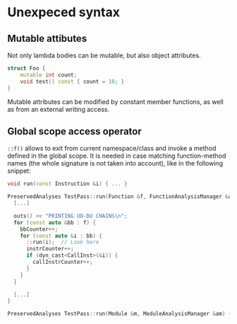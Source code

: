 # Unexpeced syntax
## Mutable attibutes
Not only lambda bodies can be mutable, but also object attributes.

```C++
struct Foo {
	mutable int count;
	void test() const { count = 10; }
} 
```

Mutable attributes can be modified by constant member functions, as well as from an external writing access.

## Global scope access operator
`::f()` allows to exit from current namespace/class and invoke a method defined in the global scope. It is needed in case matching function-method names (the whole signature is not taken into account), like in the following snippet:
```C++
void run(const Instruction &i) { ... }

PreservedAnalyses TestPass::run(Function &f, FunctionAnalysisManager &am) {
  [...]

  outs() << "PRINTING UD-DU CHAINS\n";
  for (const auto &bb : f) {
    bbCounter++;
    for (const auto &i : bb) {
      ::run(i);  // Look here
      instrCounter++;
      if (dyn_cast<CallInst>(&i)) {
        callInstrCounter++;
      }
    }
  }

  [...]
}

PreservedAnalyses TestPass::run(Module &m, ModuleAnalysisManager &am) { ... }
```
